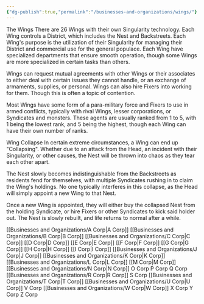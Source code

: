 ```yaml
---
{"dg-publish":true,"permalink":"/businesses-and-organizations/wings/"}
---
```


The Wings
There are 26 Wings with their own Singularity technology. Each Wing controls a District, which includes the Nest and Backstreets. Each Wing's purpose is the utilization of their Singularity for managing their District and commercial use for the general populace.
Each Wing have specialized departments that ensure smooth operation, though some Wings are more specialized in certain tasks than others.

Wings can request mutual agreements with other Wings or their associates to either deal with certain issues they cannot handle, or an exchange of armaments, supplies, or personal. Wings can also hire Fixers into working for them. Though this is often a topic of contention.

Most Wings have some form of a para-military force and Fixers to use in armed conflicts, typically with rival Wings, lesser corporations, or Syndicates and monsters. These agents are usually ranked from 1 to 5, with 1 being the lowest rank, and 5 being the highest, though each Wing can have their own number of ranks.

Wing Collapse
In certain extreme circumstances, a Wing can end up "Collapsing". Whether due to an attack from the Head, an incident with their Singularity, or other causes, the Nest will be thrown into chaos as they tear each other apart.

The Nest slowly becomes indistinguishable from the Backstreets as residents fend for themselves, with multiple Syndicates rushing in to claim the Wing's holdings. No one typically interferes in this collapse, as the Head will simply appoint a new Wing to that Nest.

Once a new Wing is appointed, they will either buy the collapsed Nest from the holding Syndicate, or hire Fixers or other Syndicates to kick said holder out. The Nest is slowly rebuilt, and life returns to normal after a while.


[[Businesses and Organizations/A Corp\|A Corp]]
[[Businesses and Organizations/B Corp\|B Corp]]
[[Businesses and Organizations/C Corp\|C Corp]]
[[D Corp\|D Corp]]
[[E Corp\|E Corp]]
[[F Corp\|F Corp]]
[[G Corp\|G Corp]]
[[H Corp\|H Corp]]
[[I Corp\|I Corp]]
[[Businesses and Organizations/J Corp\|J Corp]]
[[Businesses and Organizations/K Corp\|K Corp]]
[[Businesses and Organizations/L Corp\|L Corp]]
[[M Corp\|M Corp]]
[[Businesses and Organizations/N Corp\|N Corp]]
O Corp
P Corp
Q Corp
[[Businesses and Organizations/R Corp\|R Corp]]
S Corp
[[Businesses and Organizations/T Corp\|T Corp]]
[[Businesses and Organizations/U Corp\|U Corp]]
V Corp
[[Businesses and Organizations/W Corp\|W Corp]]
X Corp
Y Corp
Z Corp